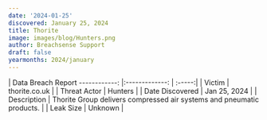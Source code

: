 ```yaml
---
date: '2024-01-25'
discovered: January 25, 2024
title: Thorite
image: images/blog/Hunters.png
author: Breachsense Support
draft: false
yearmonths: 2024/january
---
```



| Data Breach Report
------------:     |:-------------:    | :-----:|
| Victim      | thorite.co.uk      | 
| Threat Actor      | Hunters      | 
| Date Discovered      | Jan 25, 2024      | 
| Description      | Thorite Group delivers compressed air systems and pneumatic products.      | 
| Leak Size      | Unknown      | 

